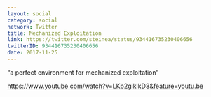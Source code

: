 ```yaml
---
layout: social
category: social
network: Twitter
title: Mechanized Exploitation
link: https://twitter.com/steinea/status/934416735230406656
twitterID: 934416735230406656
date: 2017-11-25
---
```


“a perfect environment for mechanized exploitation”

<https://www.youtube.com/watch?v=LKp2gikIkD8&feature=youtu.be>
